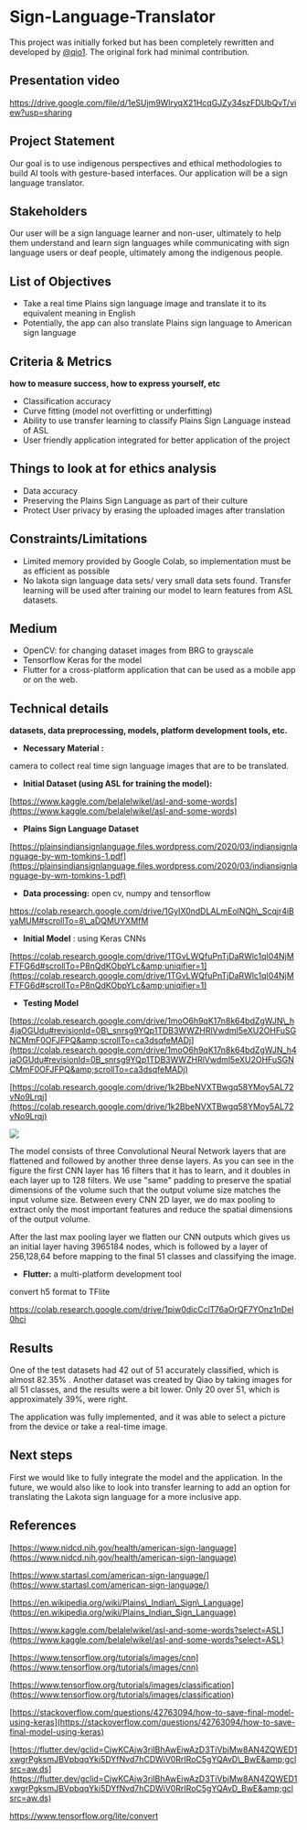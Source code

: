# Sign-Language-Translator

This project was initially forked but has been completely rewritten and developed by [@qio1](https://github.com/qio1). The original fork had minimal contribution.

## Presentation video
https://drive.google.com/file/d/1eSUjm9WlryqX21HcqGJZy34szFDUbQvT/view?usp=sharing

## Project Statement

Our goal is to use indigenous perspectives and ethical methodologies to build AI tools with gesture-based interfaces. Our application will be a sign language translator.

## Stakeholders

Our user will be a sign language learner and non-user, ultimately to help them understand and learn sign languages while communicating with sign language users or deaf people, ultimately among the indigenous people.

## List of Objectives

- Take a real time Plains sign language image and translate it to its equivalent meaning in English
- Potentially, the app can also translate Plains sign language to American sign language

## Criteria &amp; Metrics
**how to measure success, how to express yourself, etc**

- Classification accuracy
- Curve fitting (model not overfitting or underfitting)
- Ability to use transfer learning to classify Plains Sign Language instead of ASL
- User friendly application integrated for better application of the project

## Things to look at for ethics analysis

- Data accuracy
- Preserving the Plains Sign Language as part of their culture
- Protect User privacy by erasing the uploaded images after translation

## Constraints/Limitations

- Limited memory provided by Google Colab, so implementation must be as efficient as possible
- No lakota sign language data sets/ very small data sets found. Transfer learning will be used after training our model to learn features from ASL datasets.

## Medium

- OpenCV: for changing dataset images from BRG to grayscale
- Tensorflow Keras for the model
- Flutter for a cross-platform application that can be used as a mobile app or on the web.

## Technical details
**datasets, data preprocessing, models, platform development tools, etc.**

- **Necessary Material :**

camera to collect real time sign language images that are to be translated.

- **Initial Dataset (using ASL for training the model):**

[https://www.kaggle.com/belalelwikel/asl-and-some-words](https://www.kaggle.com/belalelwikel/asl-and-some-words)

- **Plains Sign Language Dataset**

[https://plainsindiansignlanguage.files.wordpress.com/2020/03/indiansignlanguage-by-wm-tomkins-1.pdf](https://plainsindiansignlanguage.files.wordpress.com/2020/03/indiansignlanguage-by-wm-tomkins-1.pdf)

- **Data processing:** open cv, numpy and tensorflow

https://colab.research.google.com/drive/1GyIX0ndDLALmEolNQh\_Scqjr4iByaMUM#scrollTo=8\_aDQMUYXMfM

- **Initial Model** : using Keras CNNs

[https://colab.research.google.com/drive/1TGvLWQfuPnTjDaRWlc1qI04NjMFTFG6d#scrollTo=P8nQdKObpYLc&amp;uniqifier=1](https://colab.research.google.com/drive/1TGvLWQfuPnTjDaRWlc1qI04NjMFTFG6d#scrollTo=P8nQdKObpYLc&amp;uniqifier=1)

- **Testing Model**

[https://colab.research.google.com/drive/1moO6h9qK17n8k64bdZgWJN\_h4jaOGUdu#revisionId=0B\_snrsg9YQp1TDB3WWZHRlVwdml5eXU2OHFuSGNCMmF0OFJFPQ&amp;scrollTo=ca3dsqfeMADj](https://colab.research.google.com/drive/1moO6h9qK17n8k64bdZgWJN_h4jaOGUdu#revisionId=0B_snrsg9YQp1TDB3WWZHRlVwdml5eXU2OHFuSGNCMmF0OFJFPQ&amp;scrollTo=ca3dsqfeMADj)

[https://colab.research.google.com/drive/1k2BbeNVXTBwgq58YMoy5AL72vNo9Lrqj](https://colab.research.google.com/drive/1k2BbeNVXTBwgq58YMoy5AL72vNo9Lrqj)

![](RackMultipart20211220-4-1fcuzah_html_65487684f3c16223.png)

The model consists of three Convolutional Neural Network layers that are flattened and followed by another three dense layers. As you can see in the figure the first CNN layer has 16 filters that it has to learn, and it doubles in each layer up to 128 filters. We use &quot;same&quot; padding to preserve the spatial dimensions of the volume such that the output volume size matches the input volume size. Between every CNN 2D layer, we do max pooling to extract only the most important features and reduce the spatial dimensions of the output volume.

After the last max pooling layer we flatten our CNN outputs which gives us an initial layer having 3965184 nodes, which is followed by a layer of 256,128,64 before mapping to the final 51 classes and classifying the image.

- **Flutter:** a multi-platform development tool

convert h5 format to TFlite

https://colab.research.google.com/drive/1piw0dicCclT76aOrQF7YOnz1nDeI0hci

## Results

One of the test datasets had 42 out of 51 accurately classified, which is almost 82.35% . Another dataset was created by Qiao by taking images for all 51 classes, and the results were a bit lower. Only 20 over 51, which is approximately 39%, were right.

The application was fully implemented, and it was able to select a picture from the device or take a real-time image.

## Next steps

First we would like to fully integrate the model and the application. In the future, we would also like to look into transfer learning to add an option for translating the Lakota sign language for a more inclusive app.

## References

[https://www.nidcd.nih.gov/health/american-sign-language](https://www.nidcd.nih.gov/health/american-sign-language)

[https://www.startasl.com/american-sign-language/](https://www.startasl.com/american-sign-language/)

[https://en.wikipedia.org/wiki/Plains\_Indian\_Sign\_Language](https://en.wikipedia.org/wiki/Plains_Indian_Sign_Language)

[https://www.kaggle.com/belalelwikel/asl-and-some-words?select=ASL](https://www.kaggle.com/belalelwikel/asl-and-some-words?select=ASL)

[https://www.tensorflow.org/tutorials/images/cnn](https://www.tensorflow.org/tutorials/images/cnn)

[https://www.tensorflow.org/tutorials/images/classification](https://www.tensorflow.org/tutorials/images/classification)

[https://stackoverflow.com/questions/42763094/how-to-save-final-model-using-keras](https://stackoverflow.com/questions/42763094/how-to-save-final-model-using-keras)

[https://flutter.dev/gclid=CjwKCAjw3riIBhAwEiwAzD3TiVbjMw8AN4ZQWED1xwgrPgksmJBVpbqqYki5DYfNvd7hCDWiV0RrIRoC5gYQAvD\_BwE&amp;gclsrc=aw.ds](https://flutter.dev/gclid=CjwKCAjw3riIBhAwEiwAzD3TiVbjMw8AN4ZQWED1xwgrPgksmJBVpbqqYki5DYfNvd7hCDWiV0RrIRoC5gYQAvD_BwE&amp;gclsrc=aw.ds)

https://www.tensorflow.org/lite/convert
